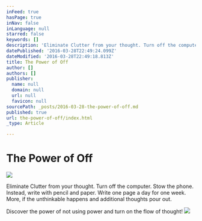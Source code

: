 ```yaml
---
inFeed: true
hasPage: true
inNav: false
inLanguage: null
starred: false
keywords: []
description: 'Eliminate Clutter from your thought. Turn off the computer. Stow the phone. Instead, write with pencil and paper. Write one page a day for one week. More, if the unthinkable happens and additional thoughts pour out.'
datePublished: '2016-03-28T22:49:24.099Z'
dateModified: '2016-03-28T22:49:18.813Z'
title: The Power of Off
author: []
authors: []
publisher:
  name: null
  domain: null
  url: null
  favicon: null
sourcePath: _posts/2016-03-28-the-power-of-off.md
published: true
url: the-power-of-off/index.html
_type: Article

---
```

# The Power of Off
![](https://the-grid-user-content.s3-us-west-2.amazonaws.com/49ac1ebf-6f87-4a63-b6b8-09013476006b.jpg)

Eliminate Clutter from your thought. Turn off the computer. Stow the phone. Instead, write with pencil and paper. Write one page a day for one week. More, if the unthinkable happens and additional thoughts pour out.

Discover the power of not using power and turn on the flow of thought!
![](https://the-grid-user-content.s3-us-west-2.amazonaws.com/bb6e8f0e-b5e9-4bd6-b5b4-75206b990bfa.jpg)